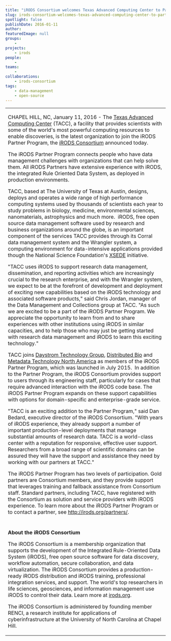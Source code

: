```yaml
---
title: "iRODS Consortium welcomes Texas Advanced Computing Center to Partner Program"
slug: irods-consortium-welcomes-texas-advanced-computing-center-to-partner-program
spotlight: false
publishDate: 2016-01-11
author: 
featuredImage: null
groups:
    - 
projects:
    - irods
people:
    - 
teams: 
    - 
collaborations:
    - irods-consortium
tags:
    - data-management
    - open-source
---
```

<table cellspacing="0" cellpadding="0">
<tbody>
<tr>
<td class="td1" valign="middle">
<p class="p1"><span class="s1">CHAPEL HILL, NC, January 11, 2016 - The <a href="https://www.tacc.utexas.edu/" target="_blank"><span class="s2">Texas Advanced Computing Center</span></a> (TACC), a facility that provides scientists with some of the world's most powerful computing resources to enable discoveries, is the latest organization to join the iRODS Partner Program, the <a href="http://irods.org/consortium/" target="_blank"><span class="s2">iRODS Consortium</span></a> announced today.  </span></p>
<p class="p1"><span class="s1">The iRODS Partner Program connects people who have data management challenges with organizations that can help solve them. All iRODS Partners have extensive experience with iRODS, the integrated Rule Oriented Data System, as deployed in production environments.</span></p>
<p class="p1"><span class="s1">TACC, based at The University of Texas at Austin, designs, deploys and operates a wide range of high performance computing systems used by thousands of scientists each year to study problems in biology, medicine, environmental sciences, nanomaterials, astrophysics and much more.  iRODS, free open source data management software used by research and business organizations around the globe, is an important component of the services TACC provides through its Corral data management system and the Wrangler system, a computing environment for data-intensive applications provided though the National Science Foundation's <a href="https://www.xsede.org/" target="_blank"><span class="s2">XSEDE</span></a> initiative.</span></p>
<p class="p1"><span class="s1">"TACC uses iRODS to support research data management, dissemination, and reporting activities which are increasingly crucial to the research enterprise, and with the Wrangler system, we expect to be at the forefront of development and deployment of exciting new capabilities based on the iRODS technology and associated software products," said Chris Jordan, manager of the Data Management and Collections group at TACC. "As such we are excited to be a part of the iRODS Partner Program. We appreciate the opportunity to learn from and to share experiences with other institutions using iRODS in similar capacities, and to help those who may just be getting started with research data management and iRODS to learn this exciting technology."</span></p>
<p class="p1"><span class="s1">TACC joins <a href="http://www.daystrom.com/" target="_blank"><span class="s2">Daystrom Technology Group</span></a>, <a href="http://www.distributedbio.com/" target="_blank"><span class="s2">Distributed Bio</span></a> and <a href="http://www.mtna.us/?page_id=2668" target="_blank"><span class="s2">Metadata Technology North America</span></a> as members of the iRODS Partner Program, which was launched in July 2015.  In addition to the Partner Program, the iRODS Consortium provides support to users through its engineering staff, particularly for cases that require advanced interaction with the iRODS code base. The iRODS Partner Program expands on these support capabilities with options for domain-specific and enterprise-grade service.</span></p>
<p class="p1"><span class="s1">"TACC is an exciting addition to the Partner Program," said Dan Bedard, executive director of the iRODS Consortium. "With years of iRODS experience, they already support a number of important production-level deployments that manage substantial amounts of research data. TACC is a world-class center with a reputation for responsive, effective user support.  Researchers from a broad range of scientific domains can be assured they will have the support and assistance they need by working with our partners at TACC."</span></p>
<p class="p1"><span class="s1">The iRODS Partner Program has two levels of participation. Gold partners are Consortium members, and they provide support that leverages training and fallback assistance from Consortium staff. Standard partners, including TACC, have registered with the Consortium as solution and service providers with iRODS experience. To learn more about the iRODS Partner Program or to contact a partner, see <a href="http://irods.org/partners/" target="_blank"><span class="s2">http://irods.org/partners/</span></a>.</span></p>
</td>
</tr>
<tr>
<td class="td1" valign="middle"></td>
</tr>
<tr>
<td class="td1" valign="middle">
<p class="p1"><span class="s1"><b>About the iRODS Consortium</b></span></p>
<p class="p1"><span class="s1">The iRODS Consortium is a membership organization that supports the development of the Integrated Rule-Oriented Data System (iRODS), free open source software for data discovery, workflow automation, secure collaboration, and data virtualization. The iRODS Consortium provides a production-ready iRODS distribution and iRODS training, professional integration services, and support. The world's top researchers in life sciences, geosciences, and information management use iRODS to control their data. Learn more at <a href="http://irods.org/" target="_blank"><span class="s2">irods.org</span></a>.</span></p>
<p class="p1"><span class="s1">The iRODS Consortium is administered by founding member RENCI, a research institute for applications of cyberinfrastructure at the University of North Carolina at Chapel Hill.</span></p>
</td>
</tr>
</tbody>
</table>

